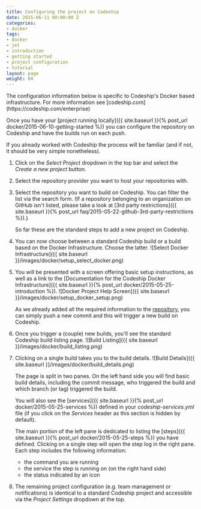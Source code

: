 ```yaml
---
title: Configuring the project on Codeship
date: 2015-06-11 00:00:00 Z
categories:
- docker
tags:
- docker
- jet
- introduction
- getting started
- project configuration
- tutorial
layout: page
weight: 84
---
```


<div class="info-block">
The configuration information below is specific to Codeship's Docker based infrastructure. For more information see [codeship.com](https://codeship.com/enterprise)
</div>

Once you have your [project running locally]({{ site.baseurl }}{% post_url docker/2015-06-10-getting-started %}) you can configure the repository on Codeship and have the builds run on each push.

If you already worked with Codeship the process will be familiar (and if not, it should be very simple nonetheless).

1. Click on the _Select Project_ dropdown in the top bar and select the _Create a new project_ button.
2. Select the repository provider you want to host your repositories with.
3. Select the repository you want to build on Codeship. You can filter the list via the search form. (If a repository belonging to an organization on GitHub isn't listed, please take a look at [3rd party restrictions]({{ site.baseurl }}{% post_url faq/2015-05-22-github-3rd-party-restrictions %}).)

	So far these are the standard steps to add a new project on Codeship.

4. You can now choose between a standard Codeship build or a build based on the Docker Infrastructure. Choose the latter.
	![Select Docker Infrastructure]({{ site.baseurl }}/images/docker/setup_select_docker.png)
5. You will be presented with a screen offering basic setup instructions, as well as a link to the [Documentation for the Codeship Docker Infrastructure]({{ site.baseurl }}{% post_url docker/2015-05-25-introduction %}).
	![Docker Project Help Screen]({{ site.baseurl }}/images/docker/setup_docker_setup.png)

	As we already added all the required information to the [repository](https://github.com/codeship/jet-tutorial), you can simply push a new commit and this will trigger a new build on Codeship.
6. Once you trigger a (couple) new builds, you'll see the standard Codeship build listing page.
	![Build Listing]({{ site.baseurl }}/images/docker/build_listing.png)
7. Clicking on a single build takes you to the build details.
	![Build Details]({{ site.baseurl }}/images/docker/build_details.png)

	The page is split in two panes. On the left hand side you will find basic build details, including the commit message, who triggered the build and which branch (or tag) triggered the build.

	You will also see the [services]({{ site.baseurl }}{% post_url docker/2015-05-25-services %}) defined in your _codeship-services.yml_ file (if you click on the _Services_ header as this section is hidden by default).

	The main portion of the left pane is dedicated to listing the [steps]({{ site.baseurl }}{% post_url docker/2015-05-25-steps %}) you have defined. Clicking on a single step will open the step log in the right pane. Each step includes the following information:

	* the command you are running
	* the service the step is running on (on the right hand side)
	* the status indicated by an icon

8. The remaining project configuration (e.g. team management or notifications) is identical to a standard Codeship project and accessible via the _Project Settings_ dropdown at the top.
